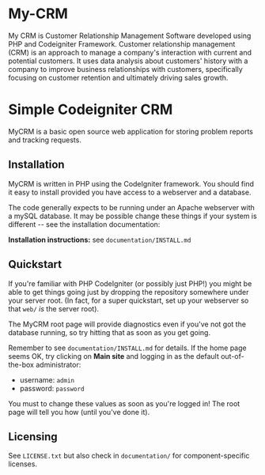 # My-CRM
My CRM is Customer Relationship Management Software developed using PHP and Codeigniter Framework.
Customer relationship management (CRM) is an approach to manage a company's interaction with current and potential customers. It uses data analysis about customers' history with a company to improve business relationships with customers, specifically focusing on customer retention and ultimately driving sales growth.

Simple Codeigniter CRM
====================

MyCRM is a basic open source web application for storing problem
reports and tracking requests. 

Installation
------------

MyCRM is written in PHP using the CodeIgniter framework. You
should find it easy to install provided you have access to a webserver and a
database.

The code generally expects to be running under an Apache webserver with a
mySQL database. It may be possible change these things if your system
is different -- see the installation documentation:

__Installation instructions:__ see `documentation/INSTALL.md`


Quickstart
----------

If you're familiar with PHP CodeIgniter (or possibly just PHP!) you might be
able to get things going just by dropping the repository somewhere under your
server root. (In fact, for a super quickstart, set up your webserver so that
`web/` *is* the server root).

The MyCRM root page will provide diagnostics even if you've not got the
database running, so try hitting that as soon as you get going.

Remember to see `documentation/INSTALL.md` for details. If the home page seems
OK, try clicking on __Main site__ and logging in as the default out-of-the-box
administrator:

  * username: `admin`
  * password: `password`

You must to change these values as soon as you're logged in! The root page 
will tell you how (until you've done it).


Licensing
---------


See `LICENSE.txt` but also check in `documentation/` for component-specific
licenses.




